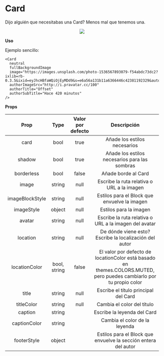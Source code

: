 # Card

Dijo alguién que necesitabas una Card? Menos mal que tenemos una.

<p align="center">
 <img src="https://i.imgur.com/P9eFZap.png" />
</p>

**Uso**

Ejemplo sencillo:

```
<Card
  neutral
  fullBackgroundImage
  image="https://images.unsplash.com/photo-1536567893079-f54abdc73dc2?ixlib=rb-0.3.5&ixid=eyJhcHBfaWQiOjEyMDd9&s=e6a56a131b11a6366446c42381192329&auto=format&fit=crop&w=1350&q=80"
  authorImageSrc="http://i.pravatar.cc/100"
  authorTitle="Offset"
  authorSubTitle="Hace 420 minutos"
/>
```

**Props**

|      Prop       |     Type     | Valor por defecto |                                                     Descripción                                                     |
| :-------------: | :----------: | :---------------: | :-----------------------------------------------------------------------------------------------------------------: |
|      card       |     bool     |       true        |                                            Añade los estilos necesarios                                             |
|     shadow      |     bool     |       true        |                                    Añade los estilos necesarios para las sombras                                    |
|   borderless    |     bool     |       false       |                                                 Añade borde al Card                                                 |
|      image      |    string    |       null        |                                     Escribe la ruta relativa o URL a la imagen                                      |
| imageBlockStyle |    string    |       null        |                                    Estilos para el Block que envuelve la imagen                                     |
|   imageStyle    |    object    |       null        |                                               Estilos para la imagen                                                |
|     avatar      |    string    |       null        |                                Escribe la ruta relativa o URL a la imagen del avatar                                |
|    location     |    string    |       null        |                               De dónde viene esto? Escribe la localización del autor                                |
|  locationColor  | bool, string |       false       | El valor por defecto de locationColor está basado en themes.COLORS.MUTED, pero puedes cambiarlo por tu propio color |
|      title      |    string    |       null        |                                        Escribe el título principal del Card                                         |
|   titleColor    |    string    |       null        |                                             Cambia el color del título                                              |
|     caption     |    string    |                   |                                             Escribe la leyenda del Card                                             |
|  captionColor   |    string    |                   |                                            Cambia el color de la leyenda                                            |
|   footerStyle   |    object    |                   |                           Estilos para el Block que envuelve la sección entera del autor                            |
